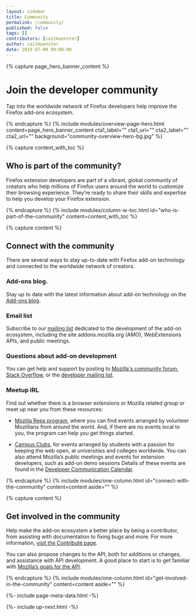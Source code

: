 ```yaml
---
layout: sidebar
title: Community
permalink: /community/
published: false
tags: []
contributors: [caitmuenster]
author: caitmuenster
date: 2019-07-09 09:00:00
---
```


<!-- Overview Page Hero Banner -->

{% capture page_hero_banner_content %}

# Join the developer community

Tap into the worldwide network of Firefox developers help improve the Firefox add-ons ecosystem.

{% endcapture %}
{% include modules/overview-page-hero.html
	content=page_hero_banner_content
	cta1_label=""
	cta1_url=""
	cta2_label=""
	cta2_url=""
	background="community-overview-hero-bg.jpg"
%}

<!-- END: Overview Page Hero Banner -->

<!-- Content with Table of Contents Module -->

{% capture content_with_toc %}

## Who is part of the community?

Firefox extension developers are part of a vibrant, global community of creators who help millions of Firefox users around the world to customize their browsing experience. They’re ready to share their skills and expertise to help you develop your Firefox extension.

{% endcapture %}
{% include modules/column-w-toc.html
	id="who-is-part-of-the-community"
	content=content_with_toc
%}

<!-- END: Content with Table of Contents -->

<!-- Single Column Body Module -->

{% capture content %}

## Connect with the community

There are several ways to stay up-to-date with Firefox add-on technology and connected to the worldwide network of creators.

### Add-ons blog.

Stay up to date with the latest information about add-on technology on the [Add-ons blog](https://blog.mozilla.org/addons).

### Email list

Subscribe to our [mailing list](https://mail.mozilla.org/listinfo/dev-addons) dedicated to the development of the add-on ecosystem, including the site addons.mozilla.org (AMO), WebExtensions APIs, and public meetings.

### Questions about add-on development

You can get help and support by posting to [Mozilla's community forum](https://discourse.mozilla.org/c/add-ons), [Stack Overflow](http://stackoverflow.com/questions/tagged/firefox-addon), or the [developer mailing list](https://mail.mozilla.org/listinfo/dev-addons).

### Meetup IRL

Find out whether there is a browser extensions or Mozilla related group or meet up near you from these resources:

- [Mozilla Reps program](https://reps.mozilla.org/events/#/period/future/), where you can find events arranged by volunteer Mozillians from around the world. And, if there are no events local to you, the program can help you get things started.

- [Campus Clubs](https://campus.mozilla.community/), for events arranged by students with a passion for keeping the web open, at universities and colleges worldwide.
  You can also attend Mozilla’s public meetings and events for extension developers, such as add-on demo sessions Details of these events are found in the [Developer Communication Calendar](https://wiki.mozilla.org/Add-ons/developer/communication#Add-on_Developer_Communication_Calendar).

{% endcapture %}
{% include modules/one-column.html
	id="connect-with-the-community"
	content=content
	aside=""
%}

<!-- END: Single Column Body Module -->

<!-- Single Column Body Module -->

{% capture content %}

## Get involved in the community

Help make the add-on ecosystem a better place by being a contributor, from assisting with documentation to fixing bugs and more. For more information, [visit the Contribute page](https://docs.google.com/document/d/1_fRGPgjNF3jX-xEROosUx0jmu6PwCY4UNC42EOoHfKQ/edit).

You can also propose changes to the API, both for additions or changes, and assistance with API development. A good place to start is to get familiar with [Mozilla’s goals for the API](https://docs.google.com/document/d/10DoLNszOr94pKV6I1KNC7OYHdMn5TqDP7W6rBju1LEs/edit).

{% endcapture %}
{% include modules/one-column.html
	id="get-involved-in-the-community"
	content=content
	aside=""
%}

<!-- END: Single Column Body Module -->

<!-- Meta Data -->

{%- include page-meta-data.html -%}

<!-- END: Meta Data -->

<!-- Up Next -->

{%- include up-next.html -%}

<!-- END: Up Next -->
